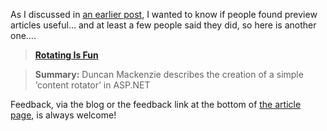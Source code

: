 As I discussed in <a href="http://weblogs.asp.net/duncanma/archive/2004/08/05/209654.aspx" target="_blank" class="broken_link">an earlier post</a>, I wanted to know if people found preview articles useful&#8230; and at least a few people said they did, so here is another one&#8230;.

> **<a href="http://www.duncanmackenzie.net/writing/Previews/ContentRotator/default.aspx" target="_blank" class="broken_link">Rotating Is Fun<br /> </a>**
  
> **Summary:** Duncan Mackenzie describes the creation of a simple &lsquo;content rotator&rsquo; in ASP.NET 

Feedback, via the blog or the feedback link at the bottom of <a href="http://www.duncanmackenzie.net/writing/Previews/ContentRotator/default.aspx" target="_blank" class="broken_link">the article page</a>, is always welcome!
